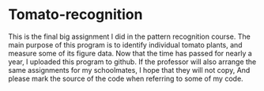 # Tomato-recognition
This is the final big assignment I did in the pattern recognition course. 
The main purpose of this program is to identify individual tomato plants, and measure some of its figure data.
Now that the time has passed for nearly a year, I uploaded this program to github. 
If the professor will also arrange the same assignments for my schoolmates, I hope that they will not copy, 
And please mark the source of the code when referring to some of my code.
